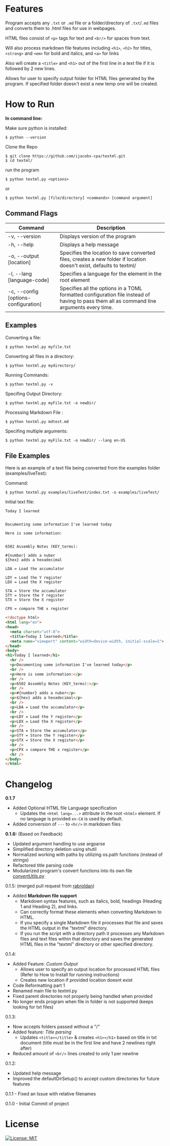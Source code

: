 # Features

Program accepts any `.txt` or `.md` file or a folder/directory of `.txt`/`.md` files and converts them to .html files for use in webpages. 

HTML files consist of `<p>` tags for text and `<br/>` for spaces from text. 

Will also process markdown file features including `<h1>`, `<h2>` for titles, `<strong>` and `<em>` for bold and italics, and `<a>` for links

Also will create a `<title>` and `<h1>` out of the first line in a text file if it is followed by 2 new lines.

Allows for user to specify output folder for HTML files generated by the program. If specified folder doesn't exist a new temp one will be created.

# How to Run 

**In command line:**

Make sure python is installed:

`$ python --version`

Clone the Repo

```
$ git clone https://github.com/ijacobs-cpa/textml.git
$ cd textml/ 
```

run the program 

`$ python textml.py <options> `

or

`$ python textml.py [file/directory] <commands> [command argument]`

## Command Flags

| Command   | Description |
| --------- | ----------- |
| -v, --version | Displays version of the program |
| -h, --help | Displays a help message |
| -o, --output [location] | Specifies the location to save converted files, creates a new folder if location doesn't exist, defaults to textml/ |
| -l, --lang [language-code] | Specifies a language for the <html lang=...> element in the <html> root element |
| -c, --config [options-configuration] | Specifies all the options in a TOML formatted configuration file instead of having to pass them all as command line arguments every time. |

## Examples

Converting a file:

`$ python textml.py myfile.txt`

Converting all files in a directory:

`$ python textml.py mydirectory/`

Running Commands:

`$ python textml.py -v`

Specifing Output Directory:

`$ python textml.py myFile.txt -o newDir/`

Processing Markdown File : 

`$ python textml.py mdtest.md`

Specifing multiple arguments:

`$ python textml.py myFile.txt -o newDir/ --lang en-US`

## File Examples

Here is an example of a text file being converted from the examples folder (examples/liveTest):

Command:

`$ python textml.py examples/liveTest/index.txt -o examples/liveTest/`

Initial text file:
```
Today I learned


Documenting some information I've learned today

Here is some information:


6502 Assembly Notes (KEY_terms):

#{number} adds a nuber
${hex} adds a hexadecimal

LDA = Load the accumulator

LDY = Load the Y register
LDX = Load the X register

STA = Store the accumulator
STY = Store the Y register
STX = Store the X register

CPX = compare THE x register
```
```HTML
<!doctype html>
<html lang="en">
<head>
  <meta charset="utf-8">
  <title>Today I learned</title>
  <meta name="viewport" content="width=device-width, initial-scale=1">
</head>
<body>
<h1>Today I learned</h1>
  <br />
  <p>Documenting some information I've learned today</p>
  <br />
  <p>Here is some information:</p>
  <br />
  <p>6502 Assembly Notes (KEY_terms):</p>
  <br />
  <p>#{number} adds a nuber</p>
  <p>${hex} adds a hexadecimal</p>
  <br />
  <p>LDA = Load the accumulator</p>
  <br />
  <p>LDY = Load the Y register</p>
  <p>LDX = Load the X register</p>
  <br />
  <p>STA = Store the accumulator</p>
  <p>STY = Store the Y register</p>
  <p>STX = Store the X register</p>
  <br />
  <p>CPX = compare THE x register</p>
  <br />
</body>
</html>
```

# Changelog

**0.1.7**
- Added Optional HTML file Language specification
    - Updates the `<html lang=...>` attribute in the root `<html>` element. If no language is provided `en-CA` is used by default.
- Added conversion of `---` to `<hr/>` in markdown files 

**0.1.6:** (Based on Feedback)
- Updated argument handling to use argparse
- Simplified directory deletion using shutil
- Normalized working with paths by utilizing os.path functions (instead of strings)
- Refactored title parsing code
- Modularized program's convert functions into its own file [*convertUtils.py*](https://github.com/ijacobs-cpa/textml/blob/main/convertUtils.py)

0.1.5: (merged pull request from [rabroldan](https://github.com/rabroldan))
- Added **Markdown file support**
    -  Markdown syntax features, such as italics, bold, headings (Heading 1 and Heading 2), and links. 
    - Can correctly format these elements when converting Markdown to HTML. 
    - If you specify a single Markdown file it processes that file and saves the HTML output in the "textml" directory. 
    - If you run the script with a directory path it processes any Markdown files and text files within that directory and saves the generated HTML files in the "textml" directory or other specified directory.

0.1.4:
- Added Feature: *Custom Output*
    - Allows user to specify an output location for processed HTML files (Refer to How to Install for running instructions)
    - Creates new location if provided location doesnt exist
- Code Reformatting part 1
- Renamed main file to textml.py
- Fixed parent directories not properly being handled when provided
- No longer ends program when file in folder is not supported (keeps looking for txt files)

0.1.3:

- Now accepts folders passed without a "/"
- Added feature: *Title parsing*
    - Updates `<title></title>` & creates `<h1></h1>` based on title in txt document (title must be in the first line and have 2 newlines right after)
- Reduced amount of `<br/>` lines created to only 1 per newline

0.1.2:

- Updated help message
- Improved the defaultDirSetup() to accept custom directories for future features

0.1.1 - Fixed an Issue with relative filenames

0.1.0 - Initial Commit of project 

# License
[![License: MIT](https://img.shields.io/badge/License-MIT-yellow.svg)](https://opensource.org/licenses/MIT)




